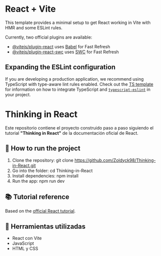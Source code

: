 # React + Vite

This template provides a minimal setup to get React working in Vite with HMR and some ESLint rules.

Currently, two official plugins are available:

- [@vitejs/plugin-react](https://github.com/vitejs/vite-plugin-react/blob/main/packages/plugin-react) uses [Babel](https://babeljs.io/) for Fast Refresh
- [@vitejs/plugin-react-swc](https://github.com/vitejs/vite-plugin-react/blob/main/packages/plugin-react-swc) uses [SWC](https://swc.rs/) for Fast Refresh

## Expanding the ESLint configuration

If you are developing a production application, we recommend using TypeScript with type-aware lint rules enabled. Check out the [TS template](https://github.com/vitejs/vite/tree/main/packages/create-vite/template-react-ts) for information on how to integrate TypeScript and [`typescript-eslint`](https://typescript-eslint.io) in your project.

# Thinking in React

Este repositorio contiene el proyecto construido paso a paso siguiendo el tutorial **"Thinking in React"** de la documentación oficial de React.

## 🚀 How to run the project

1. Clone the repository:
git clone https://github.com/Zoldyck98/Thinking-in-React.git
2. Go into the folder:
cd Thinking-in-React
3. Install dependencies:
npm install
4. Run the app:
npm run dev

## 📚 Tutorial reference

Based on the [official React tutorial](https://react.dev/learn/thinking-in-react).

## 🔧 Herramientas utilizadas

- React con Vite
- JavaScript
- HTML y CSS


